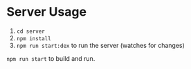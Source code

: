 # Server Usage
1. `cd server`
2. `npm install`
3. `npm run start:dex` to run the server (watches for changes)

`npm run start` to build and run.
